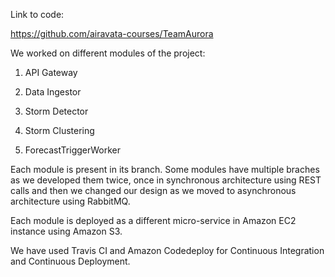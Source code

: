 Link to code:

https://github.com/airavata-courses/TeamAurora

We worked on different modules of the project:

1. API Gateway

2. Data Ingestor

3. Storm Detector

4. Storm Clustering

5. ForecastTriggerWorker


Each module is present in its branch. Some modules have multiple braches as we developed them twice, once in synchronous architecture using REST calls and then we changed our design as we moved to asynchronous architecture using RabbitMQ.

Each module is deployed as a different micro-service in Amazon EC2 instance using Amazon S3.

We have used Travis CI and Amazon Codedeploy for Continuous Integration and Continuous Deployment.
